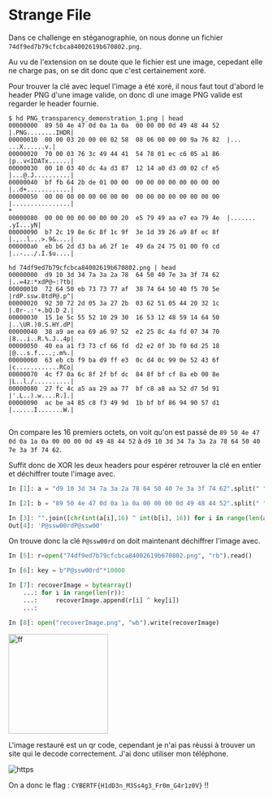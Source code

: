 # Strange File

Dans ce challenge en stéganographie, on nous donne un fichier ``74df9ed7b79cfcbca84002619b670802.png``.

Au vu de l'extension on se doute que le fichier est une image, cepedant elle ne charge pas, on se dit donc que c'est certainement xoré.

Pour trouver la clé avec lequel l'image a été xoré, il nous faut tout d'abord le header PNG d'une image valide, on donc dl une image PNG valide est regarder le header fournie.

```
$ hd PNG_transparency_demonstration_1.png | head
00000000  89 50 4e 47 0d 0a 1a 0a  00 00 00 0d 49 48 44 52  |.PNG........IHDR|
00000010  00 00 03 20 00 00 02 58  08 06 00 00 00 9a 76 82  |... ...X......v.|
00000020  70 00 03 76 3c 49 44 41  54 78 01 ec c6 05 a1 86  |p..v<IDATx......|
00000030  00 18 03 40 dc 4a d3 87  12 14 a0 d3 d0 02 cf e5  |...@.J..........|
00000040  bf fb 64 2b de 01 00 00  00 00 00 00 00 00 00 00  |..d+............|
00000050  00 00 00 00 00 00 00 00  00 00 00 00 00 00 00 00  |................|
*
00000080  00 00 00 00 00 00 00 20  e5 79 49 aa e7 ea 79 4e  |....... .yI...yN|
00000090  b7 2c 19 8e 6c 8f 1c 9f  3e 1d 39 26 a9 8f ec 8f  |.,..l...>.9&....|
000000a0  eb b6 2d d3 ba a6 2f 1e  49 da 24 75 01 00 f0 cd  |..-.../.I.$u....|

hd 74df9ed7b79cfcbca84002619b670802.png | head
00000000  d9 10 3d 34 7a 3a 2a 78  64 50 40 7e 3a 3f 74 62  |..=4z:*xdP@~:?tb|
00000010  72 64 50 eb 73 73 77 af  38 74 64 50 40 f5 70 5e  |rdP.ssw.8tdP@.p^|
00000020  92 30 72 2d 05 3a 27 2b  03 62 51 05 44 20 32 1c  |.0r-.:'+.bQ.D 2.|
00000030  15 1e 5c 55 52 10 29 30  16 53 12 48 59 14 64 50  |..\UR.)0.S.HY.dP|
00000040  38 a9 ae ea 69 a6 97 52  e2 25 8c 4a fd 07 34 70  |8...i..R.%.J..4p|
00000050  40 ea a1 f3 73 cf 66 fd  d2 e2 0f 3b f0 6d 25 18  |@...s.f....;.m%.|
00000060  63 eb cb f9 ba d9 ff e3  0c d4 0c 99 0e 52 43 6f  |c............RCo|
00000070  4c f7 0a 6c 8f 2f bf dc  84 8f bf cf 8a eb 00 8e  |L..l./..........|
00000080  27 fc 4c a5 aa 29 aa 77  bf c8 a8 aa 52 d7 5d 91  |'.L..).w....R.].|
00000090  ac be a4 85 c8 f3 49 9d  1b bf bf 86 94 90 57 d1  |......I.......W.|


```

On compare les 16 premiers octets, on voit qu'on est passé de ``89 50 4e 47 0d 0a 1a 0a 00 00 00 0d 49 48 44 52``    à    ``d9 10 3d 34 7a 3a 2a 78 64 50 40 7e 3a 3f 74 62``.

Suffit donc de XOR les deux headers pour espérer retrouver la clé en entier et déchiffrer toute l'image avec.

```python
In [1]: a = "d9 10 3d 34 7a 3a 2a 78 64 50 40 7e 3a 3f 74 62".split(" ")

In [2]: b = "89 50 4e 47 0d 0a 1a 0a 00 00 00 0d 49 48 44 52".split(" ")

In [3]: "".join([chr(int(a[i],16) ^ int(b[i], 16)) for i in range(len(a))])
Out[4]: 'P@ssw00rdP@ssw00'

```

On trouve donc la clé ``P@ssw00rd`` on doit maintenant déchiffrer l'image avec.

```python
In [5]: r=open("74df9ed7b79cfcbca84002619b670802.png", "rb").read()

In [6]: key = b"P@ssw00rd"*10000

In [7]: recoverImage = bytearray()
    ...: for i in range(len(r)):
    ...:     recoverImage.append(r[i] ^ key[i])
    ...: 

In [8]: open("recoverImage.png", "wb").write(recoverImage)

```

<img title="" src="https://i.imgur.com/GgXxlnm.png" alt="ff" width="196">

L'image restauré est un qr code, cependant je n'ai pas réussi à trouver un site qui le decode correctement. J'ai donc utiliser mon téléphone.

![https](https://i.imgur.com/xbNJuQN.jpg)

On a donc le flag : ``CYBERTF{H1dD3n_M3Ss4g3_Fr0m_G4r1z0V}`` !!


